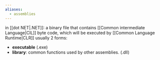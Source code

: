 ```yaml
---
aliases:
  - assemblies
---
```



in [[dot NET|.NET]]:
a binary file that contains [[Common intermediate Language|CIL]] byte code, which will be executed by [[Common Language Runtime|CLR]] 
usually 2 forms:
- **executable** (.exe)
- **library**: common functions used by other assemblies. (.dll)